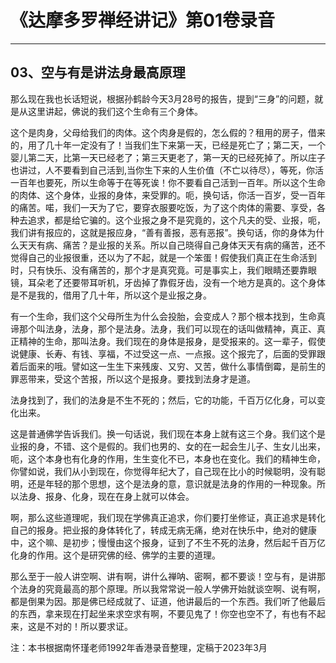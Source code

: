 # 《达摩多罗禅经讲记》第01卷录音

------

## 03、空与有是讲法身最高原理

那么现在我也长话短说，根据孙鹤龄今天3月28号的报告，提到“三身”的问题，就是从这里讲起，佛说的我们这个生命有三个身体。

这个是肉身，父母给我们的肉体。这个肉身是假的，怎么假的？租用的房子，借来的，用了几十年一定没有了！当我们生下来第一天，已经是死亡了；第二天，一个婴儿第二天，比第一天已经老了；第三天更老了，第一天的已经死掉了。所以庄子也讲过，人不要看到自己活到,当你生下来的人生价值（不亡以待尽），等死，你活一百年也要死，所以生命等于在等死诶！你不要看自己活到一百年。所以这个生命的肉体、这个身体，业报的身体，来受罪的。呃，换句话，你活一百岁，受一百年的痛苦。喏，我们一天为了它，要穿衣服要吃饭，为了这个肉体的需要、享受，各种去追求，都是给它骗的。这个业报之身不是究竟的，这个凡夫的受、业报，呃，我们讲有报应的，这就是报应身，“善有善报，恶有恶报”。换句话，你的身体为什么天天有病、痛苦？是业报的关系。所以自己晓得自己身体天天有病的痛苦，还不觉得自己的业报很重，还以为了不起，就是一个笨蛋！假使我们真正在生命活到时，只有快乐、没有痛苦的，那个才是真究竟。可是事实上，我们眼睛还要靠眼镜，耳朵老了还要带耳听机，牙齿掉了靠假牙齿，没有一个地方是真的。这个身体是不是我的，借用了几十年，所以这个是业报之身。

有一个生命，我们这个父母所生为什么会投胎，会变成人？那个根本找到，生命真谛那个叫法身，法身，那个是法身。法身，我们可以现在的话叫做精神，真正、真正精神的生命，那叫法身。我们现在的身体是报身，是受报来的。这一辈子，假使说健康、长寿、有钱、享福，不过受这一点、一点报。这个报完了，后面的受罪跟着后面来的哦。譬如这一生生下来残废、又穷、又苦，做什么事情倒霉，是前生的罪恶带来，受这个苦报，所以这个是报身。要找到法身才是道。

法身找到了，我们的法身是不生不死的；然后，它的功能，千百万亿化身，可以变化出来。

这是普通佛学告诉我们。换一句话说，我们现在本身上就有这三个身。我们这个是业报的身，不错、这个是假的。我们也男的、女的在一起会生儿子、生女儿出来，呃，这个本身也有化身的作用，生生变化不已，本身也在变化。我们的精神生命，你譬如说，我们从小到现在，你觉得年纪大了，自己现在比小的时候聪明，没有聪明，还是年轻的那个思想，这个是法身的意，意识就是法身的作用的一种现象。所以法身、报身、化身，现在在身上就可以体会。

啊，那么这些道理呢，我们现在学佛真正追求，你们要打坐修证，真正追求是转化自己的报身。把业报的身体转化了，转成无病无痛，绝对在快乐中，绝对的健康中，这个嘛、是初步；慢慢由这个报身，证到了不生不死的法身，然后起千百万亿化身的作用。这个是研究佛的经、佛学的主要的道理。

那么至于一般人讲空啊、讲有啊，讲什么禅呐、密啊，都不要谈！空与有，是讲那个法身的究竟最高的那个原理。所以我常常说一般人学佛开始就谈空啊、说有啊，都是倒果为因。那是佛已经成就了、证道，他讲最后的一个东西。我们听了他最后的东西，拿来现在打起坐来求空求有啊，不要见鬼了！你空也空不了，有也有不起来，这是不对的！所以要求证。

注：本书根据南怀瑾老师1992年香港录音整理，定稿于2023年3月

